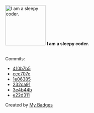 <img src="https://my-badges.github.io/my-badges/sleepy-coder.png" alt="I am a sleepy coder." title="I am a sleepy coder." width="128">
<strong>I am a sleepy coder.</strong>
<br><br>

Commits:

- <a href="https://github.com/gmuloc/avd/commit/410b7b5d6ad88861b8ba4946ec3bd036e1b9222f">410b7b5</a>
- <a href="https://github.com/gmuloc/avd/commit/cee707e3d1336dea5df20adf041cfe84c8039f39">cee707e</a>
- <a href="https://github.com/gmuloc/avd/commit/1e06385c510e0833985989f5b7d24656452ff2f7">1e06385</a>
- <a href="https://github.com/gmuloc/avd/commit/232ca913bda6ed39f43ca9945ca38cdef105b1d3">232ca91</a>
- <a href="https://github.com/gmuloc/avd/commit/3e4b44b25399631712658039d970b49d433b9299">3e4b44b</a>
- <a href="https://github.com/gmuloc/avd/commit/e22d311e0a5badf1fe24445f28149e169d49fef6">e22d311</a>


Created by <a href="https://github.com/my-badges/my-badges">My Badges</a>